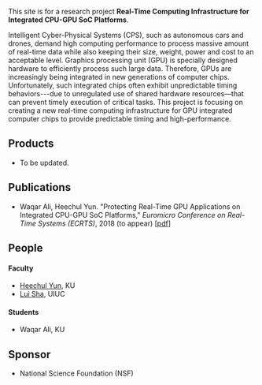 This site is for a research project **Real-Time Computing Infrastructure for Integrated CPU-GPU SoC Platforms**.

Intelligent Cyber-Physical Systems (CPS), such as autonomous cars and drones, demand high computing performance to process massive amount of real-time data while also keeping their size, weight, power and cost to an acceptable level. Graphics processing unit (GPU) is specially designed hardware to efficiently process such large data. Therefore, GPUs are increasingly being integrated in new generations of computer chips. Unfortunately, such integrated chips often exhibit unpredictable timing behaviors---due to unregulated use of shared hardware resources—that can prevent timely execution of critical tasks. This project is focusing on creating a new real-time computing infrastructure for GPU integrated computer chips to provide predictable timing and high-performance. 

## Products

* To be updated.

## Publications

* Waqar Ali, Heechul Yun. "Protecting Real-Time GPU Applications on Integrated CPU-GPU SoC Platforms," _Euromicro Conference on Real-Time Systems (ECRTS)_, 2018 (to appear) [[pdf](https://arxiv.org/pdf/1712.08738.pdf)] 

## People

#### Faculty 
  * [Heechul Yun](https://ittc.ku.edu/~heechul), KU
  * [Lui Sha](http://publish.illinois.edu/cpsintegrationlab/people/lui-sha/), UIUC

#### Students
  * Waqar Ali, KU

## Sponsor

* National Science Foundation (NSF)
